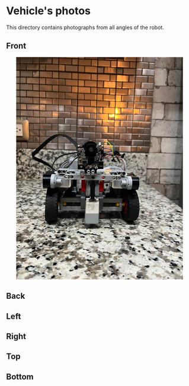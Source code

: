 Vehicle's photos
====

This directory contains photographs from all angles of the robot.

## Front

<div style="text-align: center;">
  <img src="https://github.com/csvprobotica/Bender21Meraki/blob/main/v-photos/FRONT.jpg" alt="Texto alternativo" width="450"/>
</div>

## Back


## Left


## Right


## Top


## Bottom

